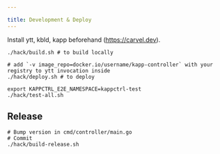 ```yaml
---

title: Development & Deploy
---
```


Install ytt, kbld, kapp beforehand (https://carvel.dev).

```
./hack/build.sh # to build locally

# add `-v image_repo=docker.io/username/kapp-controller` with your registry to ytt invocation inside
./hack/deploy.sh # to deploy

export KAPPCTRL_E2E_NAMESPACE=kappctrl-test
./hack/test-all.sh
```

## Release

```
# Bump version in cmd/controller/main.go
# Commit
./hack/build-release.sh
```
